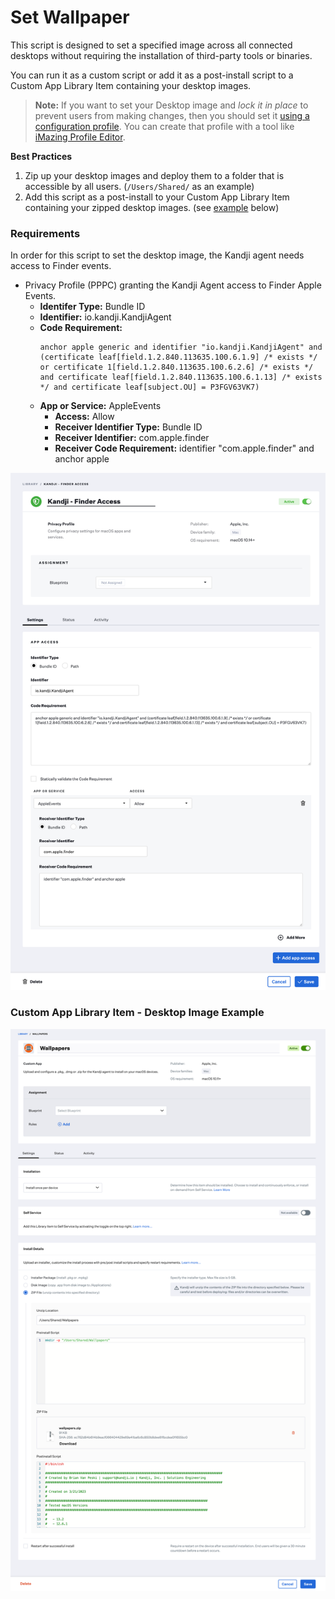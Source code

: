 # Set Wallpaper

This script is designed to set a specified image across all connected desktops without requiring the installation of third-party tools or binaries.

You can run it as a custom script or add it as a post-install script to a Custom App Library Item containing your desktop images.

>**Note:** If you want to set your Desktop image and *lock it in place* to prevent users from making changes, then you should set it [using a configuration profile](https://support.kandji.io/support/solutions/articles/72000560465-set-a-custom-desktop-picture).
You can create that profile with a tool like [iMazing Profile Editor](https://imazing.com/profile-editor).

**Best Practices**
1. Zip up your desktop images and deploy them to a folder that is accessible by all users. (`/Users/Shared/` as an example)
2. Add this script as a post-install to your Custom App Library Item containing your zipped desktop images. (see [example](#custom-app-library-item---wallpaper-example) below)

### Requirements
In order for this script to set the desktop image, the Kandji agent needs access to Finder events.

- Privacy Profile (PPPC) granting the Kandji Agent access to Finder Apple Events.
  - **Identifer Type:** Bundle ID
  - **Identifier:** io.kandji.KandjiAgent
  - **Code Requirement:**
    ```
    anchor apple generic and identifier "io.kandji.KandjiAgent" and (certificate leaf[field.1.2.840.113635.100.6.1.9] /* exists */ or certificate 1[field.1.2.840.113635.100.6.2.6] /* exists */ and certificate leaf[field.1.2.840.113635.100.6.1.13] /* exists */ and certificate leaf[subject.OU] = P3FGV63VK7)
    ```
  - **App or Service:** AppleEvents
    - **Access:** Allow
    - **Receiver Identifier Type:** Bundle ID
    - **Receiver Identifier:** com.apple.finder
    - **Receiver Code Requirement:** identifier "com.apple.finder" and anchor apple
    
![Kandji PPPC Profile](images/kandji_pppc.png)

### Custom App Library Item - Desktop Image Example
![Custom App Wallpaper](images/kandji_customapp-wallpaper.png)

